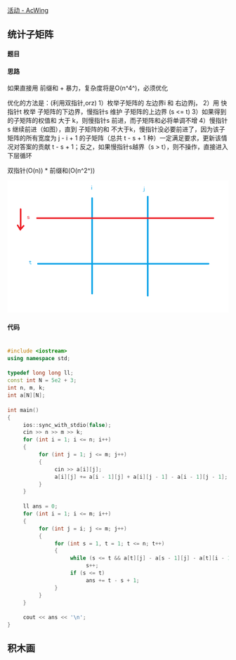 

[活动 - AcWing](https://www.acwing.com/activity/content/punch_the_clock/19/)



## 统计子矩阵



#### 题目







#### 思路

如果直接用 前缀和 + 暴力，复杂度将是O(n^4^)，必须优化

优化的方法是：(利用双指针,orz)
1）枚举子矩阵的 左边界i 和 右边界j，
2）用 快指针t 枚举 子矩阵的下边界，慢指针s 维护 子矩阵的上边界 (s <= t)
3）如果得到的子矩阵的权值和 大于 k，则慢指针s 前进，而子矩阵和必将单调不增
4）慢指针s 继续前进（如图），直到 子矩阵的和 不大于k，慢指针没必要前进了，因为该子矩阵的所有宽度为 j - i + 1 的子矩阵（总共 t - s + 1 种）一定满足要求，更新该情况对答案的贡献 t - s + 1；反之，如果慢指针s越界（s > t），则不操作，直接进入下层循环

双指针(O(n)) * 前缀和(O(n^2^))



![](image/20.png)





#### 代码

```c++

#include <iostream>
using namespace std;

typedef long long ll;
const int N = 5e2 + 3;
int n, m, k;
int a[N][N];

int main()
{
     ios::sync_with_stdio(false);
     cin >> n >> m >> k;
     for (int i = 1; i <= n; i++)
     {
          for (int j = 1; j <= m; j++)
          {
               cin >> a[i][j];
               a[i][j] += a[i - 1][j] + a[i][j - 1] - a[i - 1][j - 1];
          }
     }

     ll ans = 0;
     for (int i = 1; i <= m; i++)
     {
          for (int j = i; j <= m; j++)
          {
               for (int s = 1, t = 1; t <= n; t++)
               {
                    while (s <= t && a[t][j] - a[s - 1][j] - a[t][i - 1] + a[s - 1][i - 1] > k)
                         s++;
                    if (s <= t)
                         ans += t - s + 1;
               }
          }
     }

     cout << ans << '\n';
}

```







## 积木画



